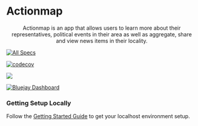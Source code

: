 # Actionmap

<div style="text-align: center;">

Actionmap is an app that allows users to learn more about their representatives,
political events in their area as well as aggregate, share and view news items in their locality.

</div>

<!-- TODO: Update these for your repo! -->

[![All Specs](https://github.com/cs169/fa23-chips-10.5-43/actions/workflows/specs.yml/badge.svg)](https://github.com/cs169/fa23-chips-10.5-43/actions/workflows/specs.yml)

[![codecov](https://codecov.io/gh/cs169/fa23-chips-10.5-43/branch/master/graph/badge.svg?token=SGYCvQX4Us)](https://codecov.io/gh/cs169/fa23-chips-10.5-43)



![](https://github.com/cs169/fa23-chips-10.5-43/actions/workflows//badge.svg)

[![Bluejay Dashboard](https://img.shields.io/badge/Bluejay-Dashboard_43-blue.svg)](http://dashboard.bluejay.governify.io/dashboard/script/dashboardLoader.js?dashboardURL=https://reporter.bluejay.governify.io/api/v4/dashboards/tpa-CS169-2023-GH-cs169_fa23-chips-10.5-43/main)


### Getting Setup Locally

Follow the [Getting Started Guide](./docs/01-getting-started.md) to get your localhost environment setup.
